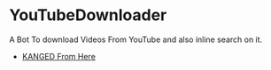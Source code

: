 # YouTubeDownloader
A Bot To download Videos From YouTube  and also inline search on it. 


- [KANGED From Here](https://github.com/dashezup/tgbot/blob/dev/plugins/media/ytdl_with_button.py) 

